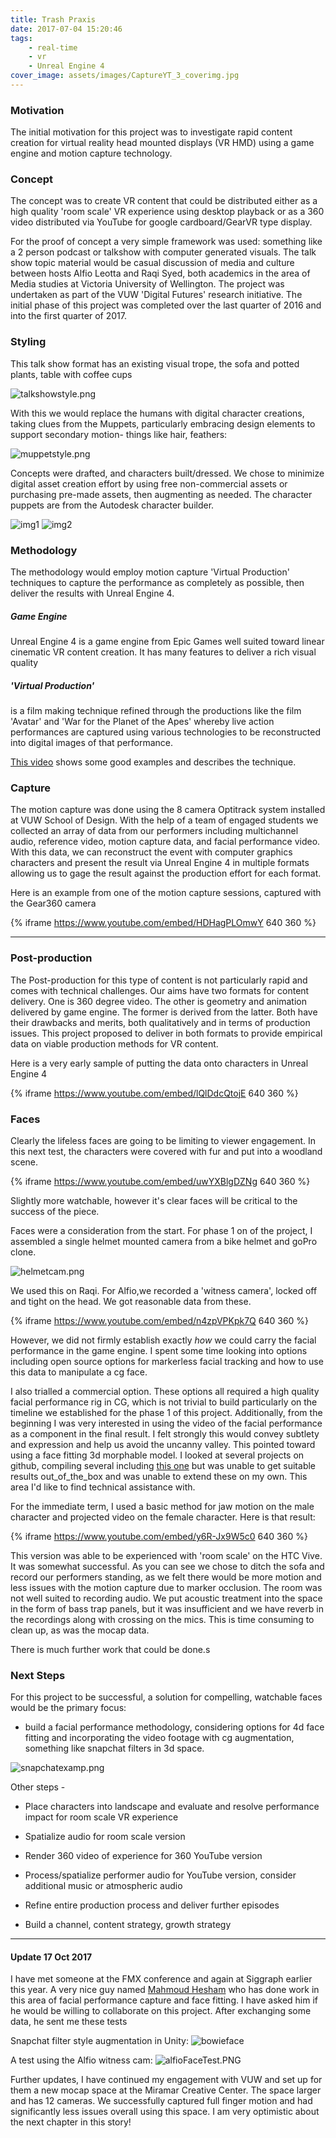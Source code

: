 ```yaml
---
title: Trash Praxis
date: 2017-07-04 15:20:46
tags: 
	- real-time
	- vr
	- Unreal Engine 4
cover_image: assets/images/CaptureYT_3_coverimg.jpg
---
```


### Motivation
The initial motivation for this project was to investigate rapid content creation for virtual reality head mounted displays (VR HMD) using a game engine and motion capture technology.  

### Concept
The concept was to create VR content that could be distributed either as a high quality 'room scale' VR experience using desktop playback or as a 360 video distributed via YouTube for google cardboard/GearVR type display.  

For the proof of concept a very simple framework was used: something like a 2 person podcast or talkshow with computer generated visuals.  The talk show topic material would be casual discussion of media and culture between hosts Alfio Leotta and Raqi Syed, both academics in the area of Media studies at Victoria University of Wellington.  The project was undertaken as part of the VUW 'Digital Futures' research initiative.  The initial phase of this project was completed over the last quarter of 2016 and into the first quarter of 2017.

### Styling 
This talk show format has an existing visual trope, the sofa and potted plants, table with coffee cups

![talkshowstyle.png](talkshowstyle.png)

With this we would replace the humans with digital character creations, taking clues from the Muppets, particularly embracing design elements to support secondary motion- things like hair, feathers:

![muppetstyle.png](muppetstyle.png)

Concepts were drafted, and characters built/dressed.  We chose to minimize digital asset creation effort by using free non-commercial assets or purchasing pre-made assets, then augmenting as needed.  The character puppets are from the Autodesk character builder.  

![img1](costumeWip3.gif) ![img2](scWip.gif)

### Methodology
The methodology would employ motion capture 'Virtual Production' techniques to capture the performance as completely as possible, then deliver the results with Unreal Engine 4.

##### Game Engine
Unreal Engine 4 is a game engine from Epic Games well suited toward linear cinematic VR content creation.  It has many features to deliver a rich visual quality

##### 'Virtual Production' 
is a film making technique refined through the productions like the film 'Avatar' and 'War for the Planet of the Apes' whereby live action performances are captured using various technologies to be reconstructed into digital images of that performance.  

[This video](https://www.youtube.com/watch?v=ZnrKKjaVxCA) shows some good examples and describes the technique. 

### Capture
The motion capture was done using the 8 camera Optitrack system installed at VUW School of Design.
With the help of a team of engaged students we  collected an array of data from our performers including multichannel audio, reference video, motion capture data, and facial performance video.  With this data, we can reconstruct the event with computer graphics characters and present the result via Unreal Engine 4 in multiple formats allowing us to gage the result against the production effort for each format. 

Here is an example from one of the motion capture sessions, captured with the Gear360 camera

{% iframe https://www.youtube.com/embed/HDHagPLOmwY 640 360 %}

____

### Post-production
The Post-production for this type of content is not particularly rapid and comes with technical challenges. Our aims have two formats for content delivery.  One is 360 degree video.  The other is geometry and animation delivered by game engine.  The former is derived from the latter.  Both have their drawbacks and merits, both qualitatively and in terms of production issues. This project proposed to deliver in both formats to provide empirical data on viable production methods for VR content. 

Here is a very early sample of putting the data onto characters in Unreal Engine 4

{% iframe https://www.youtube.com/embed/lQlDdcQtojE 640 360 %}

### Faces
Clearly the lifeless faces are going to be limiting to viewer engagement.  In this next test, the characters were covered with fur and put into a woodland scene.

{% iframe https://www.youtube.com/embed/uwYXBlgDZNg 640 360 %}


Slightly more watchable, however it's clear faces will be critical to the success of the piece.

Faces were a consideration from the start.  For phase 1 on of the project, I assembled a single helmet mounted camera from a bike helmet and goPro clone. 

![helmetcam.png](helmetcam.png)

We used this on Raqi.  For Alfio,we recorded a 'witness camera', locked off and tight on the head. We got reasonable data from these.

{% iframe https://www.youtube.com/embed/n4zpVPKpk7Q 640 360 %}

However, we did not firmly establish exactly _how_ we could carry the facial performance in the game engine.  I spent some time looking into options including open source options for markerless facial tracking and how to use this data to manipulate a cg face.

I also trialled a commercial option.  These options all required a high quality facial performance rig in CG, which is not trivial to build particularly on the timeline we established for the phase 1 of this project.  Additionally, from the beginning I was very interested in using the video of the facial performance as a component in the final result.  I felt strongly this would convey subtlety and expression and help us avoid the uncanny valley.  This pointed toward using a face fitting 3d morphable model.  I looked at several projects on github, compiling several including [this one](https://github.com/patrikhuber/4dface) but was unable to get suitable results out_of_the_box and was unable to extend these on my own.  This area I'd like to find technical assistance with.

For the immediate term, I used a basic method for jaw motion on the male character and projected video on the female character.  Here is that result:

{% iframe https://www.youtube.com/embed/y6R-Jx9W5c0 640 360 %}

This version was able to be experienced with 'room scale' on the HTC Vive.  It was somewhat successful.  As you can see we chose to ditch the sofa and record our performers standing, as we felt there would be more motion and less issues with the motion capture due to marker occlusion.  The room was not well suited to recording audio.  We put acoustic treatment into the space in the form of bass trap panels, but it was insufficient and we have reverb in the recordings along with crossing on the mics.  This is time consuming to clean up, as was the mocap data.

There is much further work that could be done.s

### Next Steps
For this project to be successful, a solution for compelling, watchable faces would be the primary focus:
* build a facial performance methodology, considering options for 4d face fitting and incorporating the video footage with cg augmentation, something like snapchat filters in 3d space.

![snapchatexamp.png](snapchatexamp.png)
 
Other steps - 

* Place characters into landscape and evaluate and resolve performance impact for room scale VR experience 
 
* Spatialize audio for room scale version
 
* Render 360 video of experience for 360 YouTube version
 
* Process/spatialize performer audio for YouTube version, consider additional music or atmospheric audio 
 
* Refine entire production process and deliver further episodes

* Build a channel, content strategy, growth strategy


____

#### Update 17 Oct 2017

I have met someone at the FMX conference and again at Siggraph earlier this year.  A very nice guy named [Mahmoud Hesham](http://www.mahmoudhesham.net/) who has done work in this area of facial performance capture and face fitting.  I have asked him if he would be willing to collaborate on this project.  After exchanging some data, he sent me these tests

Snapchat filter style augmentation in Unity:
![bowieface](bowie.gif)

A test using the Alfio witness cam:
![alfioFaceTest.PNG](alfioFaceTest.PNG)


Further updates, I have continued my engagement with VUW and set up for them a new mocap space at the Miramar Creative Center.  The space larger and has 12 cameras.  We successfully captured full finger motion and had significantly less issues overall using this space. I am very optimistic about the next chapter in this story!